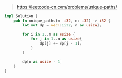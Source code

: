 > https://leetcode-cn.com/problems/unique-paths/

``` rust
impl Solution {
    pub fn unique_paths(m: i32, n: i32) -> i32 {
        let mut dp = vec![1i32; n as usize];
        
        for i in 1..m as usize {
            for j in 1..n as usize{
                dp[j] += dp[j - 1];
            }
        }
        
        dp[n as usize - 1]
    }
}
```